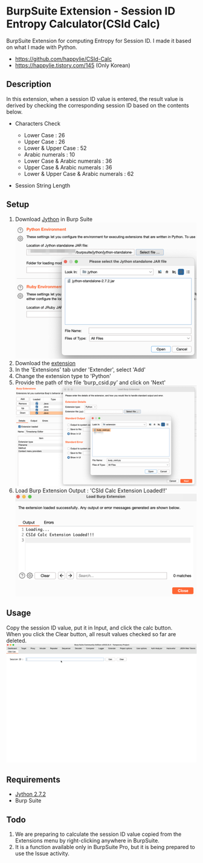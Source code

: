 # BurpSuite Extension - Session ID Entropy Calculator(CSId Calc)
BurpSuite Extension for computing Entropy for Session ID.
I made it based on what I made with Python.
- https://github.com/happylie/CSId-Calc
- https://happylie.tistory.com/145 (Only Korean)

## Description 
In this extension, when a session ID value is entered, the result value is derived by checking the corresponding session ID based on the contents below.
- Characters Check
  - Lower Case : 26
  - Upper Case : 26
  - Lower & Upper Case : 52
  - Arabic numerals : 10
  - Lower Case & Arabic numerals : 36
  - Upper Case & Arabic numerals : 36
  - Lower & Upper Case & Arabic numerals : 62

- Session String Length

## Setup
1. Download [Jython](https://www.jython.org/download) in Burp Suite
![](screenshots/jython.png)
2. Download the [extension](https://github.com/happylie/Burp-CSId-Calc/archive/refs/tags/v1.0.zip)
3. In the 'Extensions' tab under 'Extender', select 'Add'
4. Change the extension type to 'Python'
5. Provide the path of the file ‘burp_csid.py’ and click on 'Next'
![](screenshots/burp_extension.png)
6. Load Burp Extension Output : 'CSId Calc Extension Loaded!!'
![](screenshots/extension_load.png)

## Usage
Copy the session ID value, put it in Input, and click the calc button.
<br>
When you click the Clear button, all result values checked so far are deleted.
![](screenshots/burp_cisd_usage.gif)

## Requirements
- [Jython 2.7.2](https://www.jython.org/download)
- Burp Suite 

## Todo
1. We are preparing to calculate the session ID value copied from the Extensions menu by right-clicking anywhere in BurpSuite.
2. It is a function available only in BurpSuite Pro, but it is being prepared to use the Issue activity.